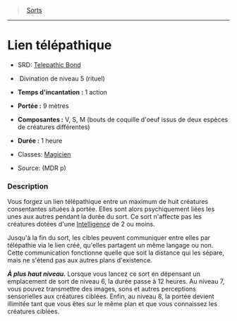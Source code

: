 ﻿---
!SpellItem
Name: Lien télépathique
AltName: '[Telepathic Bond](srd_spells_telepathic_bond.md)'
Type: Divination
Level: 5
CastingTime: 1 action
Range: 9 mètres
Components: V, S, M (bouts de coquille d'oeuf issus de deux espèces de créatures différentes)
Duration: 1 heure
Classes: '[Magicien](hd_wizard.md)'
Family: SpellHD
Source: (MDR p)
Ritual: rituel
Id: spells_hd.md#lien-télépathique
ParentLink: spells_hd.md#sorts
ParentName: Sorts
NameLevel: 1
Attributes:
  Name: Lien télépathique
  Markdown: >+
    # <!--Name-->Lien télépathique<!--/Name-->


    - SRD: <!--AltName-->[Telepathic Bond](srd_spells_telepathic_bond.md)<!--/AltName-->


    -  <!--Type-->Divination<!--/Type--> de niveau <!--Level-->5<!--/Level--> (<!--Ritual-->rituel<!--/Ritual-->)


    - **Temps d'incantation :** <!--CastingTime-->1 action<!--/CastingTime-->


    - **Portée :** <!--Range-->9 mètres<!--/Range-->


    - **Composantes :** <!--Components-->V, S, M (bouts de coquille d'oeuf issus de deux espèces de créatures différentes)<!--/Components-->


    - **Durée :** <!--Duration-->1 heure<!--/Duration-->


    - Classes: <!--Classes-->[Magicien](hd_wizard.md)<!--/Classes-->


    - Source: <!--Source-->(MDR p)<!--/Source-->


    ### Description


    Vous forgez un lien télépathique entre un maximum de huit créatures consentantes situées à portée. Elles sont alors psychiquement liées les unes aux autres pendant la durée du sort. Ce sort n'affecte pas les créatures dotées d'une [Intelligence](hd_abilities_intelligence.md) de 2 ou moins.


    Jusqu'à la fin du sort, les cibles peuvent communiquer entre elles par télépathie via le lien créé, qu'elles partagent un même langage ou non. Cette communication fonctionne quelle que soit la distance qui les sépare, mais ne s'étend pas aux autres plans d'existence.


    **_À plus haut niveau._** Lorsque vous lancez ce sort en dépensant un emplacement de sort de niveau 6, la durée passe à 12 heures. Au niveau 7, vous pouvez transmettre des images, sons et autres perceptions sensorielles aux créatures ciblées. Enfin, au niveau 8, la portée devient illimitée tant que vous êtes sur le même plan et que vous connaissez les créatures ciblées.

  AltName: '[Telepathic Bond](srd_spells_telepathic_bond.md)'
  Type: Divination
  Level: 5
  Ritual: rituel
  CastingTime: 1 action
  Range: 9 mètres
  Components: V, S, M (bouts de coquille d'oeuf issus de deux espèces de créatures différentes)
  Duration: 1 heure
  Classes: '[Magicien](hd_wizard.md)'
  Source: (MDR p)
AttributesDictionary: >+
  Name: Lien télépathique

  Markdown: >+

    # <!--Name-->Lien télépathique<!--/Name-->





    - SRD: <!--AltName-->[Telepathic Bond](srd_spells_telepathic_bond.md)<!--/AltName-->





    -  <!--Type-->Divination<!--/Type--> de niveau <!--Level-->5<!--/Level--> (<!--Ritual-->rituel<!--/Ritual-->)





    - **Temps d'incantation :** <!--CastingTime-->1 action<!--/CastingTime-->





    - **Portée :** <!--Range-->9 mètres<!--/Range-->





    - **Composantes :** <!--Components-->V, S, M (bouts de coquille d'oeuf issus de deux espèces de créatures différentes)<!--/Components-->





    - **Durée :** <!--Duration-->1 heure<!--/Duration-->





    - Classes: <!--Classes-->[Magicien](hd_wizard.md)<!--/Classes-->





    - Source: <!--Source-->(MDR p)<!--/Source-->





    ### Description





    Vous forgez un lien télépathique entre un maximum de huit créatures consentantes situées à portée. Elles sont alors psychiquement liées les unes aux autres pendant la durée du sort. Ce sort n'affecte pas les créatures dotées d'une [Intelligence](hd_abilities_intelligence.md) de 2 ou moins.





    Jusqu'à la fin du sort, les cibles peuvent communiquer entre elles par télépathie via le lien créé, qu'elles partagent un même langage ou non. Cette communication fonctionne quelle que soit la distance qui les sépare, mais ne s'étend pas aux autres plans d'existence.





    **_À plus haut niveau._** Lorsque vous lancez ce sort en dépensant un emplacement de sort de niveau 6, la durée passe à 12 heures. Au niveau 7, vous pouvez transmettre des images, sons et autres perceptions sensorielles aux créatures ciblées. Enfin, au niveau 8, la portée devient illimitée tant que vous êtes sur le même plan et que vous connaissez les créatures ciblées.



  AltName: '[Telepathic Bond](srd_spells_telepathic_bond.md)'

  Type: Divination

  Level: 5

  Ritual: rituel

  CastingTime: 1 action

  Range: 9 mètres

  Components: V, S, M (bouts de coquille d'oeuf issus de deux espèces de créatures différentes)

  Duration: 1 heure

  Classes: '[Magicien](hd_wizard.md)'

  Source: (MDR p)

---
> [Sorts](hd_spells.md)

---

# Lien télépathique

- SRD: [Telepathic Bond](srd_spells_telepathic_bond.md)

-  Divination de niveau 5 (rituel)

- **Temps d'incantation :** 1 action

- **Portée :** 9 mètres

- **Composantes :** V, S, M (bouts de coquille d'oeuf issus de deux espèces de créatures différentes)

- **Durée :** 1 heure

- Classes: [Magicien](hd_wizard.md)

- Source: (MDR p)

### Description

Vous forgez un lien télépathique entre un maximum de huit créatures consentantes situées à portée. Elles sont alors psychiquement liées les unes aux autres pendant la durée du sort. Ce sort n'affecte pas les créatures dotées d'une [Intelligence](hd_abilities_intelligence.md) de 2 ou moins.

Jusqu'à la fin du sort, les cibles peuvent communiquer entre elles par télépathie via le lien créé, qu'elles partagent un même langage ou non. Cette communication fonctionne quelle que soit la distance qui les sépare, mais ne s'étend pas aux autres plans d'existence.

**_À plus haut niveau._** Lorsque vous lancez ce sort en dépensant un emplacement de sort de niveau 6, la durée passe à 12 heures. Au niveau 7, vous pouvez transmettre des images, sons et autres perceptions sensorielles aux créatures ciblées. Enfin, au niveau 8, la portée devient illimitée tant que vous êtes sur le même plan et que vous connaissez les créatures ciblées.

